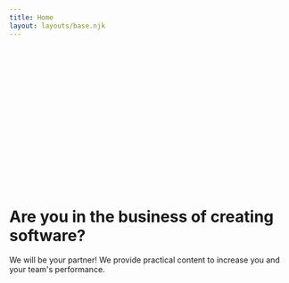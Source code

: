 ```yaml
---
title: Home
layout: layouts/base.njk
---
```

<div 
    style="background-image:
           url('/images/humaaans.png'); 
    height:250px;
    background-repeat: no-repeat;
    background-size: 50%; 
    background-position:bottom;">&nbsp;</div>
    
# Are you in the business of creating software?

We will be your partner!
We provide practical content to increase you and your team's performance.
